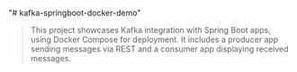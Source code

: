 "# kafka-springboot-docker-demo"

> This project showcases Kafka integration with Spring Boot apps, using Docker Compose for deployment. It includes a producer app sending messages via REST and a consumer app displaying received messages.
